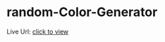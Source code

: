 # random-Color-Generator
Live Url: [click to view](https://mujahidh22.github.io/Random-Color-Generator-/)
